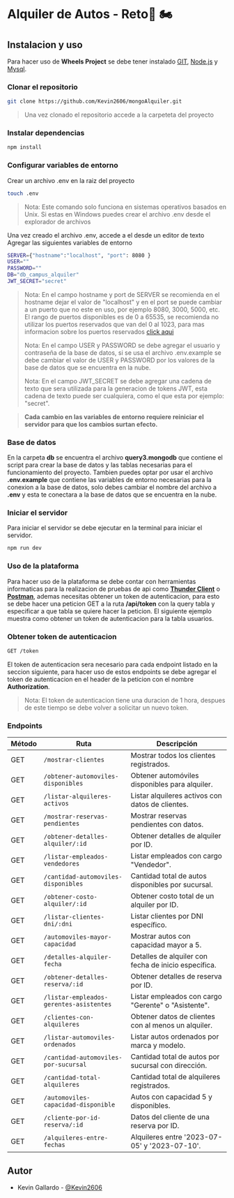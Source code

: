 # Alquiler de Autos - Reto🚗 🏍️

## Instalacion y uso
Para hacer uso de **Wheels Project**  se debe tener instalado [GIT](https://git-scm.com/), [Node.js](https://nodejs.org/es/) y [Mysql](https://www.mysql.com/downloads/).

### Clonar el repositorio
```bash
git clone https://github.com/Kevin2606/mongoAlquiler.git
```
> Una vez clonado el repositorio accede a la carpeteta del proyecto
### Instalar dependencias
```bash
npm install
```
### Configurar variables de entorno
Crear un archivo .env en la raiz del proyecto
```bash
touch .env
```
> Nota: Este comando solo funciona en sistemas operativos basados en Unix.
> Si estas en Windows puedes crear el archivo .env desde el explorador de archivos

Una vez creado el archivo .env, accede a el desde un editor de texto
Agregar las siguientes variables de entorno
```bash
SERVER={"hostname":"localhost", "port": 8080 }
USER=""
PASSWORD=""
DB="db_campus_alquiler"
JWT_SECRET="secret"
```
> Nota: En el campo hostname y port de SERVER se recomienda en el hostname dejar el valor de "localhost" y en el port se puede cambiar a un puerto que no este en uso, por ejemplo 8080, 3000, 5000, etc. El rango de puertos disponibles es de 0 a 65535, se recomienda no utilizar los puertos reservados que van del 0 al 1023, para mas informacion sobre los puertos reservados [click aqui](https://es.wikipedia.org/wiki/Anexo:Puertos_de_red_utilizados_por_protocolos_de_transporte)
>
> Nota: En el campo USER y PASSWORD se debe agregar el usuario y contraseña de la base de datos, si se usa el archivo .env.example se debe cambiar el valor de USER y PASSWORD por los valores de la base de datos que se encuentra en la nube.
> 
> Nota: En el campo JWT_SECRET se debe agregar una cadena de texto que sera utilizada para la generacion de tokens JWT, esta cadena de texto puede ser cualquiera, como el que esta por ejemplo: "secret".

>**Cada cambio en las variables de entorno requiere reiniciar el servidor para que los cambios surtan efecto.**

### Base de datos
En la carpeta **db** se encuentra el archivo **query3.mongodb** que contiene el script para crear la base de datos y las tablas necesarias para el funcionamiento del proyecto. Tambien puedes optar por usar el archivo **.env.example** que contiene las variables de entorno necesarias para la conexion a la base de datos, solo debes cambiar el nombre del archivo a **.env** y esta te conectara a la base de datos que se encuentra en la nube.


### Iniciar el servidor
Para iniciar el servidor se debe ejecutar en la terminal para iniciar el servidor.

```bash
npm run dev
```

### Uso de la plataforma
Para hacer uso de la plataforma se debe contar con herramientas informaticas para la realizacion de pruebas de api como **[Thunder Client](https://www.thunderclient.com/)** o **[Postman](https://www.postman.com/)**, ademas necesitas obtener un token de autenticacion, para esto se debe hacer una peticion GET a la ruta **/api/token** con la query tabla y especificar a que tabla se quiere hacer la peticion. 
El siguiente ejemplo muestra como obtener un token de autenticacion para la tabla usuarios.

### Obtener token de autenticacion
```bash
GET /token
```
El token de autenticacion sera necesario para cada endpoint listado en la seccion siguiente, para hacer uso de estos endpoints se debe agregar el token de autenticacion en el header de la peticion con el nombre **Authorization**.
> Nota: El token de autenticacion tiene una duracion de 1 hora, despues de este tiempo se debe volver a solicitar un nuevo token.

### Endpoints

| Método | Ruta                                       | Descripción                                      |
|--------|--------------------------------------------|--------------------------------------------------|
| GET    | `/mostrar-clientes`                        | Mostrar todos los clientes registrados.          |
| GET    | `/obtener-automoviles-disponibles`         | Obtener automóviles disponibles para alquiler.   |
| GET    | `/listar-alquileres-activos`               | Listar alquileres activos con datos de clientes. |
| GET    | `/mostrar-reservas-pendientes`             | Mostrar reservas pendientes con datos.           |
| GET    | `/obtener-detalles-alquiler/:id`           | Obtener detalles de alquiler por ID.             |
| GET    | `/listar-empleados-vendedores`             | Listar empleados con cargo "Vendedor".           |
| GET    | `/cantidad-automoviles-disponibles`        | Cantidad total de autos disponibles por sucursal.|
| GET    | `/obtener-costo-alquiler/:id`              | Obtener costo total de un alquiler por ID.       |
| GET    | `/listar-clientes-dni/:dni`               | Listar clientes por DNI específico.             |
| GET    | `/automoviles-mayor-capacidad`            | Mostrar autos con capacidad mayor a 5.           |
| GET    | `/detalles-alquiler-fecha`                | Detalles de alquiler con fecha de inicio específica. |
| GET    | `/obtener-detalles-reserva/:id`           | Obtener detalles de reserva por ID.             |
| GET    | `/listar-empleados-gerentes-asistentes`   | Listar empleados con cargo "Gerente" o "Asistente". |
| GET    | `/clientes-con-alquileres`               | Obtener datos de clientes con al menos un alquiler. |
| GET    | `/listar-automoviles-ordenados`           | Listar autos ordenados por marca y modelo.       |
| GET    | `/cantidad-automoviles-por-sucursal`       | Cantidad total de autos por sucursal con dirección. |
| GET    | `/cantidad-total-alquileres`             | Cantidad total de alquileres registrados.       |
| GET    | `/automoviles-capacidad-disponible`       | Autos con capacidad 5 y disponibles.             |
| GET    | `/cliente-por-id-reserva/:id`            | Datos del cliente de una reserva por ID.         |
| GET    | `/alquileres-entre-fechas`               | Alquileres entre '2023-07-05' y '2023-07-10'.    |


## Autor

- Kevin Gallardo - [@Kevin2606](https://github.com/Kevin2606)

